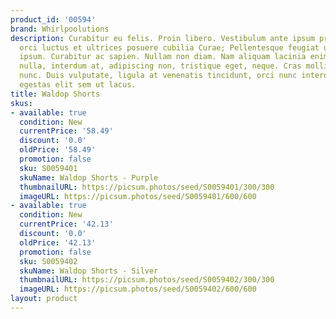 ```yaml
---
product_id: '00594'
brand: Whirlpoolutions
description: Curabitur eu felis. Proin libero. Vestibulum ante ipsum primis in faucibus
  orci luctus et ultrices posuere cubilia Curae; Pellentesque feugiat ullamcorper
  ipsum. Curabitur ac sapien. Nullam non diam. Nam aliquam lacinia enim. Ut augue
  nulla, interdum at, adipiscing non, tristique eget, neque. Cras mollis scelerisque
  nunc. Duis vulputate, ligula at venenatis tincidunt, orci nunc interdum leo, ac
  egestas elit sem ut lacus.
title: Waldop Shorts
skus:
- available: true
  condition: New
  currentPrice: '58.49'
  discount: '0.0'
  oldPrice: '58.49'
  promotion: false
  sku: S0059401
  skuName: Waldop Shorts - Purple
  thumbnailURL: https://picsum.photos/seed/S0059401/300/300
  imageURL: https://picsum.photos/seed/S0059401/600/600
- available: true
  condition: New
  currentPrice: '42.13'
  discount: '0.0'
  oldPrice: '42.13'
  promotion: false
  sku: S0059402
  skuName: Waldop Shorts - Silver
  thumbnailURL: https://picsum.photos/seed/S0059402/300/300
  imageURL: https://picsum.photos/seed/S0059402/600/600
layout: product
---
```

